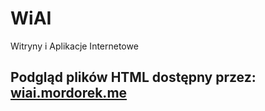# WiAI
Witryny i Aplikacje Internetowe

## Podgląd plików HTML dostępny przez: <a href="https://wiai.mordorek.me">wiai.mordorek.me</a>

